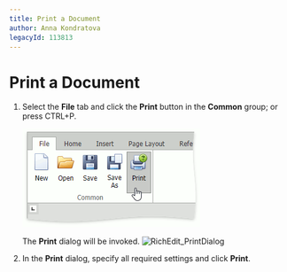 ```yaml
---
title: Print a Document
author: Anna Kondratova
legacyId: 113813
---
```

# Print a Document
1. Select the **File** tab and click the **Print** button in the **Common** group; or press CTRL+P.
	
	![EUD_ASPxRichEdit_File_Print](../../../images/img117756.png)
	
	The **Print** dialog will be invoked.
	![RichEdit_PrintDialog](../../../images/img12192.png)

2. In the **Print** dialog, specify all required settings and click **Print**.